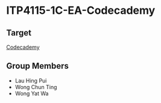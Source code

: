 # ITP4115-1C-EA-Codecademy

## Target
[Codecademy](https://www.example.com)

## Group Members
- Lau Hing Pui
- Wong Chun Ting 
- Wong Yat Wa
